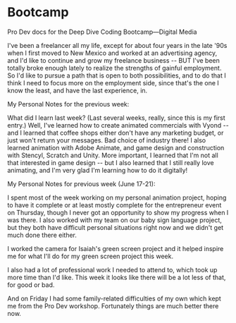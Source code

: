 # Bootcamp
Pro Dev docs for the Deep Dive Coding Bootcamp—Digital Media

I've been a freelancer all my life, except for about four years in the late '90s when I first moved to New Mexico and worked at an advertising agency, and I'd like to continue and grow my freelance business -- BUT I've been totally broke enough lately to realize the strengths of gainful employment. So I'd like to pursue a path that is open to both possibilities, and to do that I think I need to focus more on the employment side, since that's the one I know the least, and have the last experience, in.


My Personal Notes for the previous week:

What did I learn last week? (Last several weeks, really, since this is my first entry.) Well, I've learned how to create animated commercials with Vyond -- and I learned that coffee shops either don't have any marketing budget, or just won't return your messages. Bad choice of industry there! I also learned animation with Adobe Animate, and game design and construction with Stencyl, Scratch and Unity. More important, I learned that I'm not all that interested in game design -- but I also learned that I still really love animating, and I'm very glad I'm learning how to do it digitally!


My Personal Notes for previous week (June 17-21):

I spent most of the week working on my personal animation project, hoping to have it complete or at least mostly complete for the entrepreneur event on Thursday, though I never got an opportunity to show my progress when I was there. I also worked with my team on our baby sign language project, but they both have difficult personal situations right now and we didn't get much done there either. 

I worked the camera for Isaiah's green screen project and it helped inspire me for what I'll do for my green screen project this week. 

I also had a lot of professional work I needed to attend to, which took up more time than I'd like. This week it looks like there will be a lot less of that, for good or bad. 

And on Friday I had some family-related difficulties of my own which kept me from the Pro Dev workshop. Fortunately things are much better there now.
